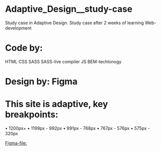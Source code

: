 # Adaptive_Design__study-case
Study case in Adaptive Design.
Study case after 2 weeks of learning Web-development 

# Code by: 
  HTML
  CSS
  SASS
  SASS-live compiler
  JS
  BEM-techlonogy 
  
# Design by: Figma

# This site is adaptive, key breakpoints:
  • 1200px+
  • 1199px - 992px
  • 991px - 768px
  • 767px - 576px
  • 575px - 320px

  [Figma-file:](https://www.figma.com/file/zkWK0ZPrTCblS0uXz9vh3u/%D0%9C%D0%B0%D0%BA%D0%B5%D1%82-%D0%9F%D0%BE%D1%80%D1%82%D1%84%D0%BE%D0%BB%D0%B8%D0%BE-%D0%B3%D0%B8%D1%82%D0%B0%D1%80%D0%B8%D1%81%D1%82%D0%B0?type=design&mode=dev)
